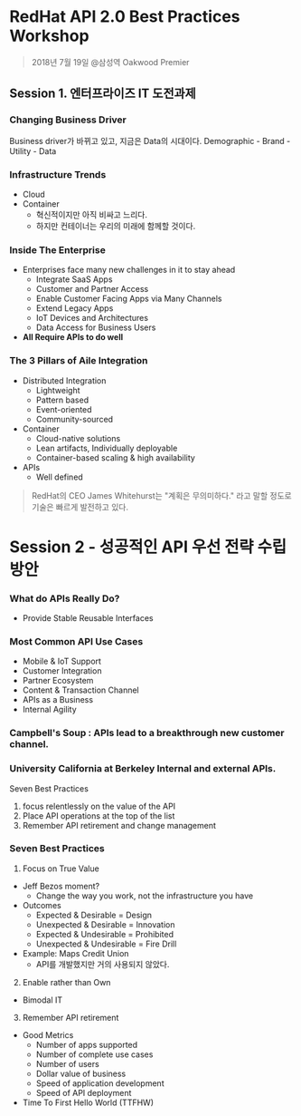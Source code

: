 # RedHat API 2.0 Best Practices Workshop
>2018년 7월 19일 @삼성역 Oakwood Premier

## Session 1. 엔터프라이즈 IT 도전과제

### Changing Business Driver

Business driver가 바뀌고 있고, 지금은 Data의 시대이다.
Demographic - Brand - Utility - Data

### Infrastructure Trends
- Cloud
- Container
  - 혁신적이지만 아직 비싸고 느리다.
  - 하지만 컨테이너는 우리의 미래에 함께할 것이다.

### Inside The Enterprise
- Enterprises face many new challenges in it to stay ahead
  - Integrate SaaS Apps
  - Customer and Partner Access
  - Enable Customer Facing Apps via Many Channels
  - Extend Legacy Apps
  - IoT Devices and Architectures
  - Data Access for Business Users
- **All Require APIs to do well**

### The 3 Pillars of Aile Integration
- Distributed Integration
  - Lightweight
  - Pattern based
  - Event-oriented
  - Community-sourced
- Container
  - Cloud-native solutions
  - Lean artifacts, Individually deployable
  - Container-based scaling & high availability
- APIs
  - Well defined 
  
>RedHat의 CEO James Whitehurst는 "계획은 무의미하다." 라고 말할 정도로 기술은 빠르게 발전하고 있다.


# Session 2 - 성공적인 API 우선 전략 수립 방안

### What do APIs Really Do?  
- Provide Stable Reusable Interfaces

### Most Common API Use Cases
- Mobile & IoT Support
- Customer Integration
- Partner Ecosystem
- Content & Transaction Channel
- APIs as a Business
- Internal Agility

### Campbell's Soup : APIs lead to a breakthrough new customer channel.
### University California at Berkeley Internal and external APIs.

Seven Best Practices
1. focus relentlessly on the value of the API
4. Place API operations at the top of the list
7. Remember API retirement and change management

### Seven Best Practices
1. Focus on True Value
  - Jeff Bezos moment?
    - Change the way you work, not the infrastructure you have
  - Outcomes
    - Expected & Desirable = Design
    - Unexpected & Desirable = Innovation
    - Expected & Undesirable = Prohibited
    - Unexpected & Undesirable = Fire Drill
  - Example: Maps Credit Union
    - API를 개발했지만 거의 사용되지 않았다.
    
2. Enable rather than Own
  - Bimodal IT
3. Remember API retirement
  - Good Metrics
    - Number of apps supported
    - Number of complete use cases
    - Number of users
    - Dollar value of business
    - Speed of application development
    - Speed of API deployment
  - Time To First Hello World (TTFHW)
  
